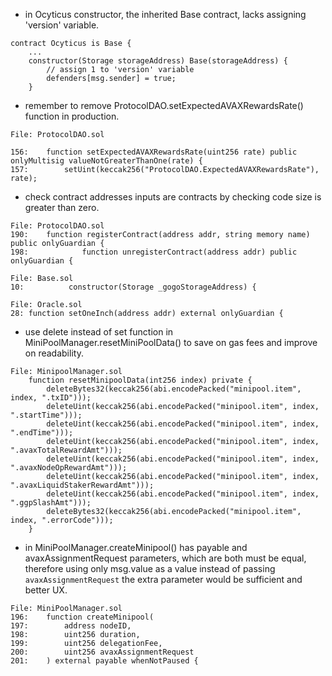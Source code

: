 - in Ocyticus constructor, the inherited Base contract, lacks assigning 'version' variable.
```
contract Ocyticus is Base {
	...
	constructor(Storage storageAddress) Base(storageAddress) {
		// assign 1 to 'version' variable
		defenders[msg.sender] = true;
	}
```
- remember to remove ProtocolDAO.setExpectedAVAXRewardsRate() function in production.
```
File: ProtocolDAO.sol

156: 	function setExpectedAVAXRewardsRate(uint256 rate) public onlyMultisig valueNotGreaterThanOne(rate) {
157:		setUint(keccak256("ProtocolDAO.ExpectedAVAXRewardsRate"), rate);

```
- check contract addresses inputs are contracts by checking code size is greater than zero.
```
File: ProtocolDAO.sol
190: 	function registerContract(address addr, string memory name) public onlyGuardian {
198:	        function unregisterContract(address addr) public onlyGuardian {

File: Base.sol
10:	         constructor(Storage _gogoStorageAddress) {

File: Oracle.sol
28:	function setOneInch(address addr) external onlyGuardian {
```

- use delete instead of set function in MiniPoolManager.resetMiniPoolData() to save on gas fees and improve on readability.
```
File: MinipoolManager.sol
	function resetMinipoolData(int256 index) private {
		deleteBytes32(keccak256(abi.encodePacked("minipool.item", index, ".txID")));
		deleteUint(keccak256(abi.encodePacked("minipool.item", index, ".startTime")));
		deleteUint(keccak256(abi.encodePacked("minipool.item", index, ".endTime")));
		deleteUint(keccak256(abi.encodePacked("minipool.item", index, ".avaxTotalRewardAmt")));
		deleteUint(keccak256(abi.encodePacked("minipool.item", index, ".avaxNodeOpRewardAmt")));
		deleteUint(keccak256(abi.encodePacked("minipool.item", index, ".avaxLiquidStakerRewardAmt")));
		deleteUint(keccak256(abi.encodePacked("minipool.item", index, ".ggpSlashAmt")));
		deleteBytes32(keccak256(abi.encodePacked("minipool.item", index, ".errorCode")));
	}
```
- in MiniPoolManager.createMinipool() has payable and avaxAssignmentRequest parameters, which are both must be equal, therefore using only msg.value as a value instead of passing `avaxAssignmentRequest` the extra parameter would be sufficient and better UX.

```
File: MiniPoolManager.sol
196:	function createMinipool(
197:		address nodeID,
198:		uint256 duration,
199:		uint256 delegationFee,
200:		uint256 avaxAssignmentRequest
201:	) external payable whenNotPaused {
```